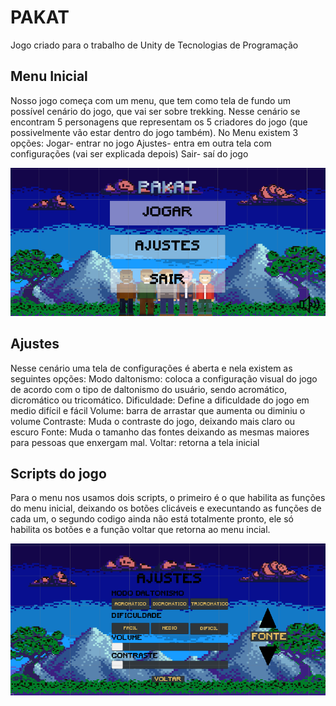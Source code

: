 # PAKAT
Jogo criado para o trabalho de Unity de Tecnologias de Programação

## Menu Inicial 

Nosso jogo começa com um menu, que tem como tela de fundo um possível cenário do jogo, que vai ser sobre trekking. Nesse cenário se encontram 5 personagens que representam os 5 criadores do jogo (que possivelmente vão estar dentro do jogo também). 
No Menu existem 3 opções:
  Jogar- entrar no jogo 
  Ajustes- entra em outra tela com configurações (vai ser explicada depois)
  Sair- saí do jogo 
 
![menuPrincipal](https://raw.githubusercontent.com/TP-Coltec-UFMG/2023-303-PAKAT/main/MenuPrincipal.png)

## Ajustes 

Nesse cenário uma tela de configurações é aberta e nela existem as seguintes opções:
  Modo daltonismo: coloca a configuração visual do jogo de acordo com o tipo de daltonismo do usuário, sendo acromático, dicromático ou tricomático.
  Dificuldade: Define a dificuldade do jogo em medio difícil e fácil 
  Volume: barra de arrastar que aumenta ou diminiu o volume 
  Contraste: Muda o contraste do jogo, deixando mais claro ou escuro 
  Fonte: Muda o tamanho das fontes deixando as mesmas maiores para pessoas que enxergam mal.
  Voltar: retorna a tela inicial 
  
## Scripts do jogo 
  Para o menu nos usamos dois scripts, o primeiro é o que habilita as funções do menu inicial, deixando os botões clicáveis e execuntando as funções de cada um, o segundo codigo ainda não está totalmente pronto, ele só habilita os botões e a função voltar que retorna ao menu incial.

![menuAjustes](https://raw.githubusercontent.com/TP-Coltec-UFMG/2023-303-PAKAT/main/MenuAjuste.png)
